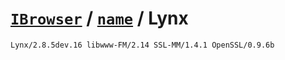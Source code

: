 # [`IBrowser`](/api/ua-parser-js/get-browser.md) / [`name`](../name.md) / Lynx

```sh
Lynx/2.8.5dev.16 libwww-FM/2.14 SSL-MM/1.4.1 OpenSSL/0.9.6b
```